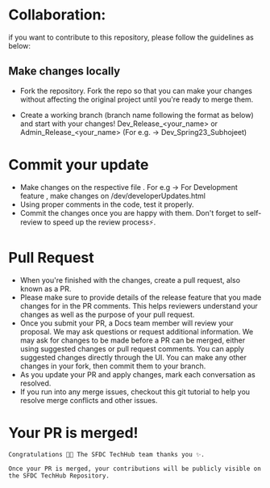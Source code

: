 
# Collaboration:
if you want to contribute to this repository, please follow the guidelines as below:

## Make changes locally

  - Fork the repository.
    Fork the repo so that you can make your changes without affecting the original project until you're ready to merge them.

  - Create a working branch (branch name following the format as below) and start with your changes!
      Dev_Release_<your_name> or Admin_Release_<your_name> (For e.g. -> Dev_Spring23_Subhojeet)

# Commit your update

  - Make changes on the respective file . For e.g -> For Development feature , make changes on /dev/developerUpdates.html
  - Using proper comments in the code, test it properly.
  - Commit the changes once you are happy with them. Don't forget to self-review to speed up the review process⚡.

# Pull Request

  - When you're finished with the changes, create a pull request, also known as a PR.
  - Please make sure to provide details of the release feature that you made changes for in the PR comments. This helps reviewers understand your changes as      well as the purpose of your pull request.
  - Once you submit your PR, a Docs team member will review your proposal. We may ask questions or request additional information.
    We may ask for changes to be made before a PR can be merged, either using suggested changes or pull request comments. You can apply suggested changes       directly through the UI. You can make any other changes in your fork, then commit them to your branch.
  - As you update your PR and apply changes, mark each conversation as resolved.
  - If you run into any merge issues, checkout this git tutorial to help you resolve merge conflicts and other issues.
  
# Your PR is merged!

    Congratulations 🎉🎉 The SFDC TechHub team thanks you ✨.

    Once your PR is merged, your contributions will be publicly visible on the SFDC TechHub Repository.

